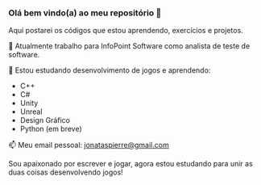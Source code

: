 ### Olá bem vindo(a) ao meu repositório 👋

Aqui postarei os códigos que estou aprendendo, exercícios e projetos.

🔭 Atualmente trabalho para InfoPoint Software como analista de teste de software.  

🌱 Estou estudando desenvolvimento de jogos e aprendendo:  
* C++  
* C#  
* Unity  
* Unreal  
* Design Gráfico  
* Python (em breve)  

📫 Meu email pessoal: jonataspierre@gmail.com  

Sou apaixonado por escrever e jogar, agora estou estudando para unir as duas coisas desenvolvendo jogos!
